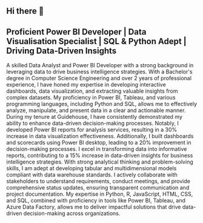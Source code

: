 ## Hi there 👋

## Proficient Power BI Developer | Data Visualisation Specialist | SQL & Python Adept | Driving Data-Driven Insights


A skilled Data Analyst and Power BI Developer with a strong background in leveraging data to drive business intelligence strategies. With a Bachelor's degree in Computer Science Engineering and over 2 years of professional experience, I have honed my expertise in developing interactive dashboards, data visualization, and extracting valuable insights from complex datasets. My proficiency in Power BI, Tableau, and various programming languages, including Python and SQL, allows me to effectively analyze, manipulate, and present data in a clear and actionable manner.
During my tenure at Guidehouse, I have consistently demonstrated my ability to enhance data-driven decision-making processes. Notably, I developed Power BI reports for analysis services, resulting in a 30% increase in data visualization effectiveness. Additionally, I built dashboards and scorecards using Power BI desktop, leading to a 20% improvement in decision-making processes. I excel in transforming data into informative reports, contributing to a 15% increase in data-driven insights for business intelligence strategies.
With strong analytical thinking and problem-solving skills, I am adept at developing tabular and multidimensional models compliant with data warehouse standards. I actively collaborate with stakeholders to understand requirements, conduct meetings, and provide comprehensive status updates, ensuring transparent communication and project documentation. My expertise in Python, R, JavaScript, HTML, CSS, and SQL, combined with proficiency in tools like Power BI, Tableau, and Azure Data Factory, allows me to deliver impactful solutions that drive data-driven decision-making across organizations.
